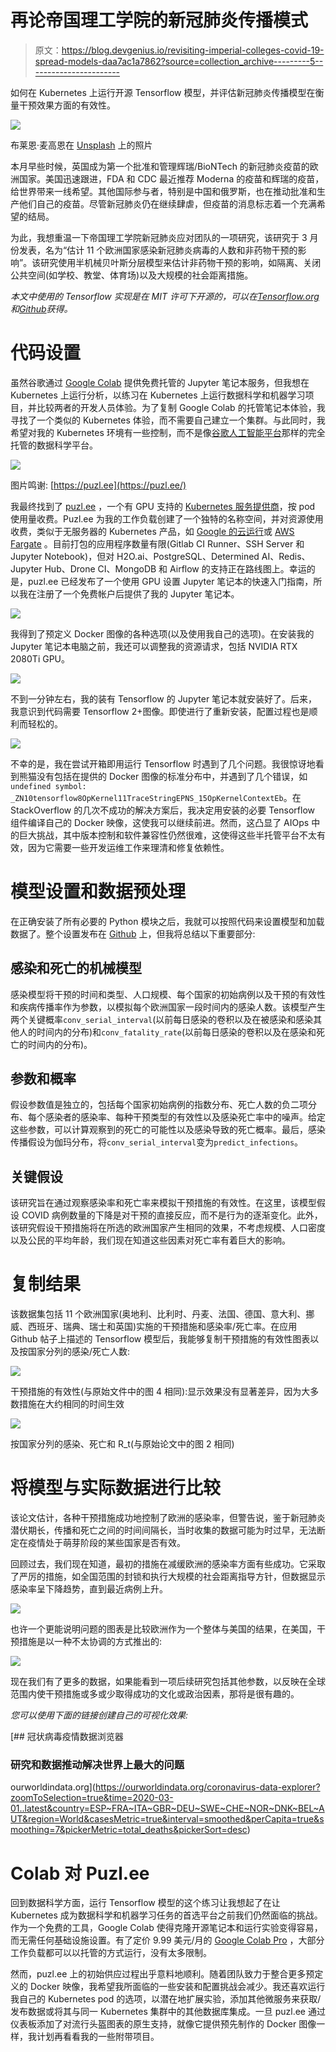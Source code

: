 # 再论帝国理工学院的新冠肺炎传播模式

> 原文：<https://blog.devgenius.io/revisiting-imperial-colleges-covid-19-spread-models-daa7ac1a7862?source=collection_archive---------5----------------------->

如何在 Kubernetes 上运行开源 Tensorflow 模型，并评估新冠肺炎传播模型在衡量干预效果方面的有效性。

![](img/4ef38782c348f3f2d6fb891385852da0.png)

布莱恩·麦高恩在 [Unsplash](https://unsplash.com?utm_source=medium&utm_medium=referral) 上的照片

本月早些时候，英国成为第一个批准和管理辉瑞/BioNTech 的新冠肺炎疫苗的欧洲国家。美国迅速跟进，FDA 和 CDC 最近推荐 Moderna 的疫苗和辉瑞的疫苗，给世界带来一线希望。其他国际参与者，特别是中国和俄罗斯，也在推动批准和生产他们自己的疫苗。尽管新冠肺炎仍在继续肆虐，但疫苗的消息标志着一个充满希望的结局。

为此，我想重温一下帝国理工学院新冠肺炎应对团队的一项研究，该研究于 3 月份发表，名为“估计 11 个欧洲国家感染新冠肺炎病毒的人数和非药物干预的影响”。该研究使用半机械贝叶斯分层模型来估计非药物干预的影响，如隔离、关闭公共空间(如学校、教堂、体育场)以及大规模的社会距离措施。

*本文中使用的 Tensorflow 实现是在 MIT 许可下开源的，可以在*[*Tensorflow.org*](https://www.tensorflow.org/probability/examples/Estimating_COVID_19_in_11_European_countries)*和*[*Github*](https://github.com/tensorflow/probability/blob/master/tensorflow_probability/examples/jupyter_notebooks/Estimating_COVID_19_in_11_European_countries.ipynb)*获得。*

# 代码设置

虽然谷歌通过 [Google Colab](https://colab.research.google.com/) 提供免费托管的 Jupyter 笔记本服务，但我想在 Kubernetes 上运行分析，以练习在 Kubernetes 上运行数据科学和机器学习项目，并比较两者的开发人员体验。为了复制 Google Colab 的托管笔记本体验，我寻找了一个类似的 Kubernetes 体验，而不需要自己建立一个集群。与此同时，我希望对我的 Kubernetes 环境有一些控制，而不是像[谷歌人工智能平台](https://cloud.google.com/ai-platform)那样的完全托管的数据科学平台。

![](img/5a1e9ecf084849dafa84cbd351c61609.png)

图片鸣谢: [https://puzl.ee](https://puzl.ee/)

我最终找到了 [puzl.ee](https://puzl.ee/) ，一个有 GPU 支持的 [Kubernetes 服务提供商](https://puzl.ee/gpu-cloud)，按 pod 使用量收费。Puzl.ee 为我的工作负载创建了一个独特的名称空间，并对资源使用收费，类似于无服务器的 Kubernetes 产品，如 [Google 的云运行](https://cloud.google.com/run)或 [AWS Fargate](https://aws.amazon.com/fargate/) 。目前打包的应用程序数量有限(Gitlab CI Runner、SSH Server 和 Jupyter Notebook)，但对 H2O.ai、PostgreSQL、Determined AI、Redis、Jupyter Hub、Drone CI、MongoDB 和 Airflow 的支持正在路线图上。幸运的是，puzl.ee 已经发布了一个使用 GPU 设置 Jupyter 笔记本的快速入门指南，所以我在注册了一个免费帐户后提供了我的 Jupyter 笔记本。

![](img/4826b377a1ada7da850564f120083b41.png)

我得到了预定义 Docker 图像的各种选项(以及使用我自己的选项)。在安装我的 Jupyter 笔记本电脑之前，我还可以调整我的资源请求，包括 NVIDIA RTX 2080Ti GPU。

![](img/9abb375ff0e8b5235da4823857ee7be5.png)

不到一分钟左右，我的装有 Tensorflow 的 Jupyter 笔记本就安装好了。后来，我意识到代码需要 Tensorflow 2+图像。即使进行了重新安装，配置过程也是顺利而轻松的。

![](img/e1c668945e07d95ea102a71823463bcf.png)

不幸的是，我在尝试开箱即用运行 Tensorflow 时遇到了几个问题。我很惊讶地看到熊猫没有包括在提供的 Docker 图像的标准分布中，并遇到了几个错误，如`undefined symbol: _ZN10tensorflow8OpKernel11TraceStringEPNS_15OpKernelContextEb`。在 StackOverflow 的几次不成功的解决方案后，我决定用安装的必要 Tensorflow 组件编译自己的 Docker 映像，这使我可以继续前进。然而，这凸显了 AIOps 中的巨大挑战，其中版本控制和软件兼容性仍然很难，这使得这些半托管平台不太有效，因为它需要一些开发运维工作来理清和修复依赖性。

# 模型设置和数据预处理

在正确安装了所有必要的 Python 模块之后，我就可以按照代码来设置模型和加载数据了。整个设置发布在 [Github](https://github.com/tensorflow/probability/blob/master/tensorflow_probability/examples/jupyter_notebooks/Estimating_COVID_19_in_11_European_countries.ipynb) 上，但我将总结以下重要部分:

## 感染和死亡的机械模型

感染模型将干预的时间和类型、人口规模、每个国家的初始病例以及干预的有效性和疾病传播率作为参数，以模拟每个欧洲国家一段时间内的感染人数。该模型产生两个关键概率`conv_serial_interval`(以前每日感染的卷积以及在被感染和感染其他人的时间内的分布)和`conv_fatality_rate`(以前每日感染的卷积以及在感染和死亡的时间内的分布)。

## 参数和概率

假设参数值是独立的，包括每个国家初始病例的指数分布、死亡人数的负二项分布、每个感染者的感染率、每种干预类型的有效性以及感染死亡率中的噪声。给定这些参数，可以计算观察到的死亡的可能性以及感染导致的死亡概率。最后，感染传播假设为伽玛分布，将`conv_serial_interval`变为`predict_infections`。

## 关键假设

该研究旨在通过观察感染率和死亡率来模拟干预措施的有效性。在这里，该模型假设 COVID 病例数量的下降是对干预的直接反应，而不是行为的逐渐变化。此外，该研究假设干预措施将在所选的欧洲国家产生相同的效果，不考虑规模、人口密度以及公民的平均年龄，我们现在知道这些因素对死亡率有着巨大的影响。

# 复制结果

该数据集包括 11 个欧洲国家(奥地利、比利时、丹麦、法国、德国、意大利、挪威、西班牙、瑞典、瑞士和英国)实施的干预措施和感染率/死亡率。在应用 Github 帖子上描述的 Tensorflow 模型后，我能够复制干预措施的有效性图表以及按国家分列的感染/死亡人数:

![](img/255d4a7cccfb384eea9fa3d8de6035f3.png)

干预措施的有效性(与原始文件中的图 4 相同):显示效果没有显著差异，因为大多数措施在大约相同的时间生效

![](img/05edcbb3aebebd6b1a005d99e1040ddd.png)

按国家分列的感染、死亡和 R_t(与原始论文中的图 2 相同)

# 将模型与实际数据进行比较

该论文估计，各种干预措施成功地控制了欧洲的感染率，但警告说，鉴于新冠肺炎潜伏期长，传播和死亡之间的时间间隔长，当时收集的数据可能为时过早，无法断定在疫情处于萌芽阶段的某些国家是否有效。

回顾过去，我们现在知道，最初的措施在减缓欧洲的感染率方面有些成功。它采取了严厉的措施，如全国范围的封锁和执行大规模的社会距离指导方针，但数据显示感染率呈下降趋势，直到最近病例上升。

![](img/06ba53c0664a5e0f5100c4708f023ff1.png)

也许一个更能说明问题的图表是比较欧洲作为一个整体与美国的结果，在美国，干预措施是以一种不太协调的方式推出的:

![](img/74757cf797571c2b5eca85f8d0189d22.png)

现在我们有了更多的数据，如果能看到一项后续研究包括其他参数，以反映在全球范围内使干预措施或多或少取得成功的文化或政治因素，那将是很有趣的。

*您可以使用下面的链接创建自己的可视化效果:*

[](https://ourworldindata.org/coronavirus-data-explorer?zoomToSelection=true&time=2020-03-01..latest&country=ESP~FRA~ITA~GBR~DEU~SWE~CHE~NOR~DNK~BEL~AUT&region=World&casesMetric=true&interval=smoothed&perCapita=true&smoothing=7&pickerMetric=total_deaths&pickerSort=desc) [## 冠状病毒疫情数据浏览器

### 研究和数据推动解决世界上最大的问题

ourworldindata.org](https://ourworldindata.org/coronavirus-data-explorer?zoomToSelection=true&time=2020-03-01..latest&country=ESP~FRA~ITA~GBR~DEU~SWE~CHE~NOR~DNK~BEL~AUT&region=World&casesMetric=true&interval=smoothed&perCapita=true&smoothing=7&pickerMetric=total_deaths&pickerSort=desc) 

# Colab 对 Puzl.ee

回到数据科学方面，运行 Tensorflow 模型的这个练习让我想起了在让 Kubernetes 成为数据科学和机器学习任务的首选平台之前我们仍然面临的挑战。作为一个免费的工具，Google Colab 使得克隆开源笔记本和运行实验变得容易，而无需任何基础设施设置。有了定价 9.99 美元/月的 [Google Colab Pro](https://colab.research.google.com/signup) ，大部分工作负载都可以以托管的方式运行，没有太多限制。

然而，puzl.ee 上的初始供应过程出乎意料地顺利。随着团队致力于整合更多预定义的 Docker 映像，我希望我所面临的一些安装和配置挑战会减少。我还喜欢运行我自己的 Kubernetes pod 的选项，以潜在地扩展实验，添加其他微服务来获取/发布数据或将其与同一 Kubernetes 集群中的其他数据库集成。一旦 puzl.ee 通过仪表板添加了对流行头盔图表的原生支持，就像它提供预先制作的 Docker 图像一样，我计划再看看我的一些附带项目。